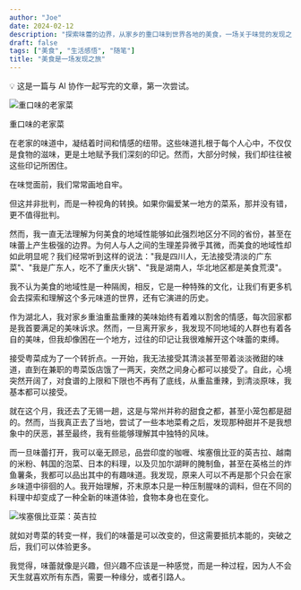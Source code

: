 ```yaml
---
author: "Joe"
date: 2024-02-12
description: "探索味蕾的边界，从家乡的重口味到世界各地的美食，一场关于味觉的发现之旅"
draft: false
tags: ["美食", "生活感悟", "随笔"]
title: "美食是一场发现之旅"
---
```


<aside>
💡 这是一篇与 AI 协作一起写完的文章，第一次尝试。

</aside>

![重口味的老家菜](/images/posts/food-discovery-journey/image-2.webp)

重口味的老家菜

在老家的味道中，凝结着时间和情感的纽带。这些味道扎根于每个人心中，不仅仅是食物的滋味，更是土地赋予我们深刻的印记。然而，大部分时候，我们却往往被这些印记所困住。

在味觉面前，我们常常画地自牢。

但这并非批判，而是一种视角的转换。如果你偏爱某一地方的菜系，那并没有错，更不值得批判。

然而，我一直无法理解为何美食的地域性能够如此强烈地区分不同的省份，甚至在味蕾上产生极强的边界。为何人与人之间的生理差异微乎其微，而美食的地域性却如此明显呢？我们经常听到这样的说法："我是四川人，无法接受清淡的广东菜"、"我是广东人，吃不了重庆火锅"、"我是湖南人，华北地区都是美食荒漠"。

我不认为美食的地域性是一种隔阂，相反，它是一种特殊的文化，让我们有更多机会去探索和理解这个多元味道的世界，还有它演进的历史。

作为湖北人，我对家乡重油重盐重辣的美味始终有着难以割舍的情感，每次回家都是我首要满足的美味诉求。然而，一旦离开家乡，我发现不同地域的人群也有着各自的美味，但我却像困在一个地方，过往的印记让我很难解开这个味蕾的束缚。

接受粤菜成为了一个转折点。一开始，我无法接受其清淡甚至带着淡淡微甜的味道，直到在兼职的粤菜饭店饿了一两天，突然之间身心都可以接受了。自此，心境突然开阔了，对食谱的上限和下限也不再有了底线，从重盐重辣，到清淡原味，我基本都可以接受。

就在这个月，我还去了无锡一趟，这是与常州并称的甜食之都，甚至小笼包都是甜的。然而，当我真正去了当地，尝试了一些本地菜肴之后，发现那种甜并不是我想象中的厌恶，甚至最终，我有些能够理解其中独特的风味。

而一旦味蕾打开，我可以毫无顾忌，品尝印度的咖喱、埃塞俄比亚的英吉拉、越南的米粉、韩国的泡菜、日本的料理，以及贝加尔湖畔的腌制鱼，甚至在英格兰的炸鱼薯条，我都可以品出其中的有趣味道。我发现，原来人可以不再是那个只会在家乡味道中徘徊的人。我开始理解，芥末原本只是一种压制腥味的调料，但在不同的料理中却变成了一种全新的味道体验，食物本身也在变化。

![埃塞俄比亚菜：英吉拉](/images/posts/food-discovery-journey/image-1.webp)

就如对粤菜的转变一样，我们的味蕾是可以改变的，但这需要抵抗本能的，突破之后，我们可以体验更多。

我觉得，味蕾就像是兴趣，但兴趣不应该是一种感觉，而是一种过程，因为人不会天生就喜欢所有东西，需要一种缘分，或者引路人。
